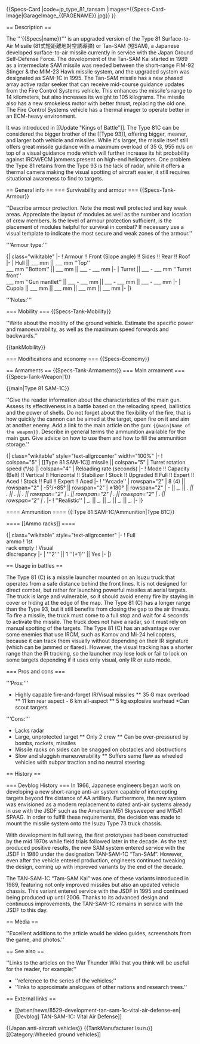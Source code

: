 {{Specs-Card
|code=jp_type_81_tansam
|images={{Specs-Card-Image|GarageImage_{{PAGENAME}}.jpg}}
}}

== Description ==
<!-- ''In the description, the first part should be about the history of the creation and combat usage of the vehicle, as well as its key features. In the second part, tell the reader about the ground vehicle in the game. Insert a screenshot of the vehicle, so that if the novice player does not remember the vehicle by name, he will immediately understand what kind of vehicle the article is talking about.'' -->
The '''{{Specs|name}}''' is an upgraded version of the Type 81 Surface-to-Air Missile (81式短距離地対空誘導弾) or Tan-SAM (短SAM), a Japanese developed surface-to-air missile currently in service with the Japan Ground Self-Defense Force. The development of the Tan-SAM Kai started in 1989 as a intermediate SAM missile was needed between the short-range FIM-92 Stinger & the MIM-23 Hawk missile system, and the upgraded system was designated as SAM-1C in 1995. The Tan-SAM missile has a new phased array active radar seeker that can receive mid-course guidance updates from the Fire Control Systems vehicle. This enhances the missile's range to 14 kilometers, but also increases its weight to 105 kilograms. The missile also has a new smokeless motor with better thrust, replacing the old one. The Fire Control Systems vehicle has a thermal imager to operate better in an ECM-heavy environment.

It was introduced in [[Update "Kings of Battle"]]. The Type 81C can be considered the bigger brother of the [[Type 93]], offering bigger, meaner, and larger both vehicle and missiles. While it's larger, the missile itself still offers great missile guidance with a maximum overload of 35 G, 955 m/s on top of a visual guidance mode which will further increase its hit probability against IRCM/ECM jammers present on high-end helicopters. One problem the Type 81 retains from the Type 93 is the lack of radar, while it offers a thermal camera making the visual spotting of aircraft easier, it still requires situational awareness to find to targets.

== General info ==
=== Survivability and armour ===
{{Specs-Tank-Armour}}
<!-- ''Describe armour protection. Note the most well protected and key weak areas. Appreciate the layout of modules as well as the number and location of crew members. Is the level of armour protection sufficient, is the placement of modules helpful for survival in combat? If necessary use a visual template to indicate the most secure and weak zones of the armour.'' -->
''Describe armour protection. Note the most well protected and key weak areas. Appreciate the layout of modules as well as the number and location of crew members. Is the level of armour protection sufficient, is the placement of modules helpful for survival in combat? If necessary use a visual template to indicate the most secure and weak zones of the armour.''

'''Armour type:''' <!-- The types of armour present on the vehicle and their general locations -->
<!-- Example: * Rolled homogeneous armour (Front, Side, Rear, Hull roof)
* Cast homogeneous armour (Turret, Transmission area) -->

{| class="wikitable"
|-
! Armour !! Front (Slope angle) !! Sides !! Rear !! Roof
|-
| Hull || ___ mm || ___ mm ''Top'' <br> ___ mm ''Bottom'' || ___ mm || ___ - ___ mm
|-
| Turret || ___ - ___ mm ''Turret front'' <br> ___ mm ''Gun mantlet'' || ___ - ___ mm || ___ - ___ mm || ___ - ___ mm
|-
| Cupola || ___ mm || ___ mm || ___ mm || ___ mm
|-
|}

'''Notes:''' <!-- Any additional notes which the user needs to be aware of -->
<!-- Example: * Suspension wheels are 20 mm thick, tracks are 30 mm thick, and torsion bars are 60 mm thick. -->

=== Mobility ===
{{Specs-Tank-Mobility}}
<!-- ''Write about the mobility of the ground vehicle. Estimate the specific power and manoeuvrability, as well as the maximum speed forwards and backwards.'' -->
''Write about the mobility of the ground vehicle. Estimate the specific power and manoeuvrability, as well as the maximum speed forwards and backwards.''

{{tankMobility}}

=== Modifications and economy ===
{{Specs-Economy}}

== Armaments ==
{{Specs-Tank-Armaments}}
=== Main armament ===
{{Specs-Tank-Weapon|1}}
<!-- ''Give the reader information about the characteristics of the main gun. Assess its effectiveness in a battle based on the reloading speed, ballistics and the power of shells. Do not forget about the flexibility of the fire, that is how quickly the cannon can be aimed at the target, open fire on it and aim at another enemy. Add a link to the main article on the gun: <code><nowiki>{{main|Name of the weapon}}</nowiki></code>. Describe in general terms the ammunition available for the main gun. Give advice on how to use them and how to fill the ammunition storage.'' -->
{{main|Type 81 SAM-1C}}

''Give the reader information about the characteristics of the main gun. Assess its effectiveness in a battle based on the reloading speed, ballistics and the power of shells. Do not forget about the flexibility of the fire, that is how quickly the cannon can be aimed at the target, open fire on it and aim at another enemy. Add a link to the main article on the gun: <code><nowiki>{{main|Name of the weapon}}</nowiki></code>. Describe in general terms the ammunition available for the main gun. Give advice on how to use them and how to fill the ammunition storage.''

{| class="wikitable" style="text-align:center" width="100%"
|-
! colspan="5" | [[Type 81 SAM-1C]] missile || colspan="5" | Turret rotation speed (°/s) || colspan="4" | Reloading rate (seconds)
|-
! Mode !! Capacity (Belt) !! Vertical !! Horizontal !! Stabilizer
! Stock !! Upgraded !! Full !! Expert !! Aced
! Stock !! Full !! Expert !! Aced
|-
! ''Arcade''
| rowspan="2" | 8 (4) || rowspan="2" | -5°/+85° || rowspan="2" | ±180° || rowspan="2" | - || __._ || __._ || __._ || __._ || __._ || rowspan="2" | _.__ || rowspan="2" | _.__ || rowspan="2" | _.__ || rowspan="2" | _.__
|-
! ''Realistic''
| __._ || __._ || __._ || __._ || __._
|-
|}

==== Ammunition ====
{{:Type 81 SAM-1C/Ammunition|Type 81C}}

==== [[Ammo racks]] ====
<!-- [[File:Ammoracks_{{PAGENAME}}.png|right|thumb|x250px|[[Ammo racks]] of the {{PAGENAME}}]] -->
<!-- '''Last updated:''' -->
{| class="wikitable" style="text-align:center"
|-
! Full<br>ammo
! 1st<br>rack empty
! Visual<br>discrepancy
|-
| '''2''' || 1 ''(+1)''  || Yes
|-
|}

== Usage in battles ==
<!-- ''Describe the tactics of playing in the vehicle, the features of using vehicles in the team and advice on tactics. Refrain from creating a "guide" - do not impose a single point of view but instead give the reader food for thought. Describe the most dangerous enemies and give recommendations on fighting them. If necessary, note the specifics of the game in different modes (AB, RB, SB).'' -->
The Type 81 (C) is a missile launcher mounted on an Isuzu truck that operates from a safe distance behind the front lines. It is not designed for direct combat, but rather for launching powerful missiles at aerial targets. The truck is large and vulnerable, so it should avoid enemy fire by staying in cover or hiding at the edge of the map. The Type 81 (C) has a longer range than the Type 93, but it still benefits from closing the gap to the air threats. To fire a missile, the truck must come to a full stop and wait for 4 seconds to activate the missile. The truck does not have a radar, so it must rely on manual spotting of the targets. The Type 81 (C) has an advantage over some enemies that use IRCM, such as Kamov and Mi-24 helicopters, because it can track them visually without depending on their IR signature (which can be jammed or flared). However, the visual tracking has a shorter range than the IR tracking, so the launcher may lose lock or fail to lock on some targets depending if it uses only visual, only IR or auto mode.

=== Pros and cons ===
<!-- ''Summarise and briefly evaluate the vehicle in terms of its characteristics and combat effectiveness. Mark its pros and cons in a bulleted list. Try not to use more than 6 points for each of the characteristics. Avoid using categorical definitions such as "bad", "good" and the like - use substitutions with softer forms such as "inadequate" and "effective".'' -->

'''Pros:'''

* Highly capable fire-and-forget IR/Visual missiles
** 35 G max overload
** 11 km rear aspect - 6 km all-aspect
** 5 kg explosive warhead
*Can scout targets

'''Cons:'''

* Lacks radar
* Large, unprotected target
** Only 2 crew
** Can be over-pressured by bombs, rockets, missiles
* Missile racks on sides can be snagged on obstacles and obstructions
* Slow and sluggish maneuverability
** Suffers same flaw as wheeled vehicles with subpar traction and no neutral steering

== History ==<!-- ''Describe the history of the creation and combat usage of the vehicle in more detail than in the introduction. If the historical reference turns out to be too long, take it to a separate article, taking a link to the article about the vehicle and adding a block "/History" (example: <nowiki>https://wiki.warthunder.com/(Vehicle-name)/History</nowiki>) and add a link to it here using the <code>main</code> template. Be sure to reference text and sources by using <code><nowiki><ref></ref></nowiki></code>, as well as adding them at the end of the article with <code><nowiki><references /></nowiki></code>. This section may also include the vehicle's dev blog entry (if applicable) and the in-game encyclopedia description (under <code><nowiki>=== In-game description ===</nowiki></code>, also if applicable).'' -->

=== Devblog History ===
In 1966, Japanese engineers began work on developing a new short-range anti-air system capable of intercepting targets beyond fire distance of AA artillery. Furthermore, the new system was envisioned as a modern replacement to dated anti-air systems already in use with the JSDF such as the American M51 Skysweeper and M15A1 SPAAG. In order to fulfill these requirements, the decision was made to mount the missile system onto the Isuzu Type 73 truck chassis.

With development in full swing, the first prototypes had been constructed by the mid 1970s while field trials followed later in the decade. As the test produced positive results, the new SAM system entered service with the JSDF in 1980 under the designation TAN-SAM-1C “Tan-SAM”. However, even after the vehicle entered production, engineers continued tweaking the design, coming up with improved variants by the end of the decade.

The TAN-SAM-1C “Tam-SAM Kai” was one of these variants introduced in 1989, featuring not only improved missiles but also an updated vehicle chassis. This variant entered service with the JSDF in 1995 and continued being produced up until 2006. Thanks to its advanced design and continuous improvements, the TAN-SAM-1C remains in service with the JSDF to this day.

== Media ==
<!-- ''Excellent additions to the article would be video guides, screenshots from the game, and photos.'' -->
''Excellent additions to the article would be video guides, screenshots from the game, and photos.''

== See also ==
<!-- ''Links to the articles on the War Thunder Wiki that you think will be useful for the reader, for example:''
* ''reference to the series of the vehicles;''
* ''links to approximate analogues of other nations and research trees.'' -->
''Links to the articles on the War Thunder Wiki that you think will be useful for the reader, for example:''

* ''reference to the series of the vehicles;''
* ''links to approximate analogues of other nations and research trees.''

== External links ==
<!-- ''Paste links to sources and external resources, such as:''
* ''topic on the official game forum;''
* ''other literature.'' -->

* [[wt:en/news/8529-development-tan-sam-1c-vital-air-defense-en|[Devblog] TAN-SAM-1C: Vital Air Defense]]

{{Japan anti-aircraft vehicles}}
{{TankManufacturer Isuzu}}
[[Category:Wheeled ground vehicles]]